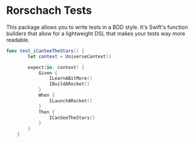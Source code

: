 # Rorschach Tests

This package allows you to write tests in a BDD style. It's Swift's function builders that allow for a lightweight DSL that makes your tests way more readable.

```swift
func test_iCanSeeTheStars() {
        let context = UniverseContext()

        expect(in: context) {
            Given {
                ILearnABitMore()
                IBuildARocket()
            }
            When {
                ILaunchARocket()
            }
            Then {
                ICanSeeTheStars()
            }
        }
    }
```

